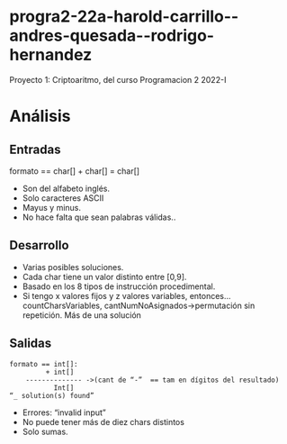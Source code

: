 # progra2-22a-harold-carrillo--andres-quesada--rodrigo-hernandez
Proyecto 1: Criptoaritmo, del curso Programacion 2 2022-I

# Análisis

## Entradas
formato == char[] + char[] = char[]
- Son del alfabeto inglés.
- Solo caracteres ASCII
- Mayus y minus.
- No hace falta que sean palabras válidas..

## Desarrollo
- Varias posibles soluciones.
- Cada char tiene un valor distinto entre [0,9].
- Basado en los 8 tipos de instrucción procedimental.
- Si tengo x valores fijos y z valores variables, entonces… countCharsVariables, cantNumNoAsignados->permutación sin repetición. Más de una solución

## Salidas 

```  
formato == int[]:
         + int[]
    -------------- ->(cant de “-”  == tam en dígitos del resultado)
           Int[]
“_ solution(s) found”
```

- Errores: “invalid input”
- No puede tener más de diez chars distintos
- Solo sumas.